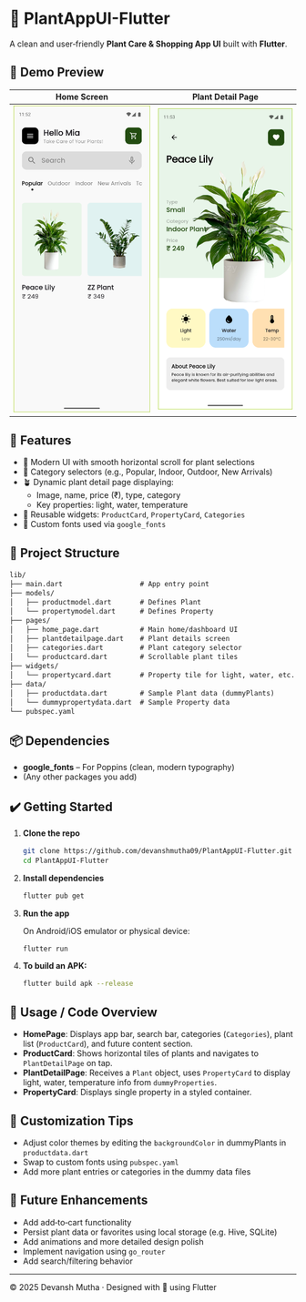 # 🌿 PlantAppUI-Flutter

A clean and user‑friendly **Plant Care & Shopping App UI** built with **Flutter**.

## 📱 Demo Preview

| Home Screen | Plant Detail Page |
|-------------|-------------------|
| ![Home](https://github.com/devanshmutha09/PlantAppUI-Flutter/blob/main/screenshots/ScreenShot%20(1).png) | ![Details](https://github.com/devanshmutha09/PlantAppUI-Flutter/blob/main/screenshots/ScreenShot%20(2).png) |


## 🚀 Features

- 🎨 Modern UI with smooth horizontal scroll for plant selections  
- 🧭 Category selectors (e.g., Popular, Indoor, Outdoor, New Arrivals)  
- 🪴 Dynamic plant detail page displaying:  
  - Image, name, price (₹), type, category  
  - Key properties: light, water, temperature  
- 🧩 Reusable widgets: `ProductCard`, `PropertyCard`, `Categories`  
- 🔡 Custom fonts used via `google_fonts`

## 🧱 Project Structure

```
lib/
├── main.dart                   # App entry point
├── models/
│   ├── productmodel.dart       # Defines Plant
│   └── propertymodel.dart      # Defines Property
├── pages/
│   ├── home_page.dart          # Main home/dashboard UI
│   ├── plantdetailpage.dart    # Plant details screen
│   ├── categories.dart         # Plant category selector
│   └── productcard.dart        # Scrollable plant tiles
├── widgets/
│   └── propertycard.dart       # Property tile for light, water, etc.
├── data/
│   ├── productdata.dart        # Sample Plant data (dummyPlants)
│   └── dummypropertydata.dart  # Sample Property data
└── pubspec.yaml
```

## 📦 Dependencies

- **google_fonts** – For Poppins (clean, modern typography)
- (Any other packages you add)

## ✔️ Getting Started

1. **Clone the repo**
   ```bash
   git clone https://github.com/devanshmutha09/PlantAppUI-Flutter.git
   cd PlantAppUI-Flutter
   ```

2. **Install dependencies**
   ```bash
   flutter pub get
   ```

3. **Run the app**

   On Android/iOS emulator or physical device:
   ```bash
   flutter run
   ```

4. **To build an APK:**
   ```bash
   flutter build apk --release
   ```

## 🧩 Usage / Code Overview

- **HomePage**: Displays app bar, search bar, categories (`Categories`), plant list (`ProductCard`), and future content section.
- **ProductCard**: Shows horizontal tiles of plants and navigates to `PlantDetailPage` on tap.
- **PlantDetailPage**: Receives a `Plant` object, uses `PropertyCard` to display light, water, temperature info from `dummyProperties`.
- **PropertyCard**: Displays single property in a styled container.

## 🎨 Customization Tips

- Adjust color themes by editing the `backgroundColor` in dummyPlants in `productdata.dart`
- Swap to custom fonts using `pubspec.yaml`
- Add more plant entries or categories in the dummy data files

## 📌 Future Enhancements

- Add add‑to‑cart functionality
- Persist plant data or favorites using local storage (e.g. Hive, SQLite)
- Add animations and more detailed design polish
- Implement navigation using `go_router`
- Add search/filtering behavior

---

© 2025 Devansh Mutha · Designed with 💚 using Flutter
